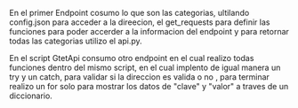 En el primer Endpoint cosumo lo que son las categorias, ultilando config.json para acceder a la direecion, el get_requests para definir las funciones para poder accerder a la informacion del endpoint y para retornar todas las categorias utilizo el api.py.

En el script GtetApi consumo otro endpoint en el cual realizo todas funciones dentro del mismo script, en el cual implento de igual manera un try y un catch, para validar si la direccion es valida o no , para terminar realizo un for solo para mostrar los datos de "clave" y "valor" a traves de un diccionario.